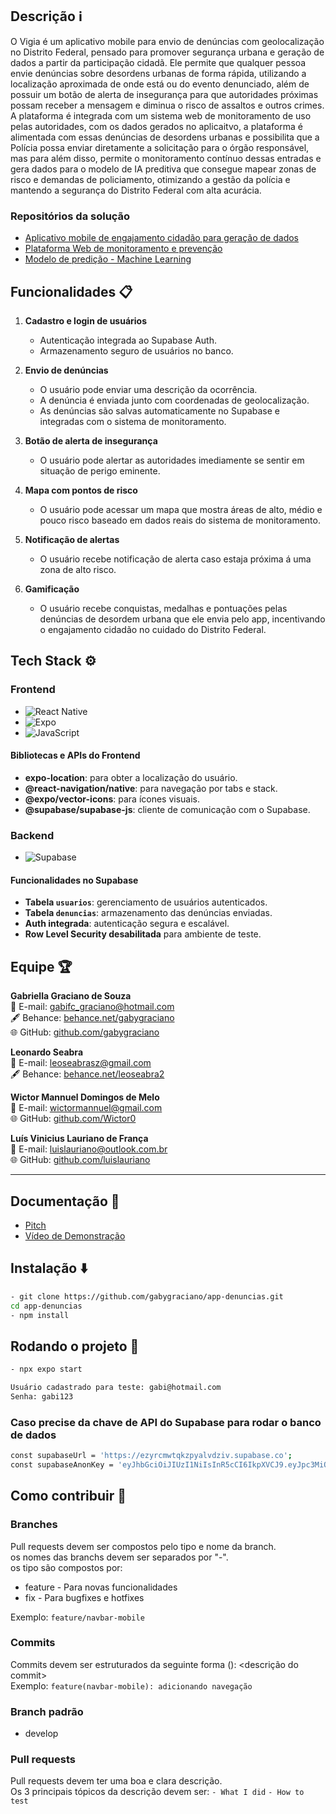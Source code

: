 ## Descrição ℹ️
O Vigia é um aplicativo mobile para envio de denúncias com geolocalização no Distrito Federal, pensado para promover segurança urbana e geração de dados a partir da participação cidadã. Ele permite que qualquer pessoa envie denúncias sobre desordens urbanas de forma rápida, utilizando a localização aproximada de onde está ou do evento denunciado, além de possuir um botão de alerta de insegurança para que autoridades próximas possam receber a mensagem e diminua o risco de assaltos e outros crimes. A plataforma é integrada com um sistema web de monitoramento de uso pelas autoridades, com os dados gerados no aplicaitvo, a plataforma é alimentada com essas denúncias de desordens urbanas e possibilita que a Polícia possa enviar diretamente a solicitação para o órgão responsável, mas para além disso, permite o monitoramento contínuo dessas entradas e gera dados para o modelo de IA preditiva que consegue mapear zonas de risco e demandas de policiamento, otimizando a gestão da polícia e mantendo a segurança do Distrito Federal com alta acurácia. 

### Repositórios da solução
- [Aplicativo mobile de engajamento cidadão para geração de dados](https://github.com/gabygraciano/app-denuncias)
- [Plataforma Web de monitoramento e prevenção](https://github.com/Wictor0/vigia-web)
- [Modelo de predição - Machine Learning](https://github.com/luislauriano/cidade-segura)


## Funcionalidades 📋
1. **Cadastro e login de usuários**
   - Autenticação integrada ao Supabase Auth.
   - Armazenamento seguro de usuários no banco.

2. **Envio de denúncias**
   - O usuário pode enviar uma descrição da ocorrência.
   - A denúncia é enviada junto com coordenadas de geolocalização.
   - As denúncias são salvas automaticamente no Supabase e integradas com o sistema de monitoramento.
  
3. **Botão de alerta de insegurança**
   - O usuário pode alertar as autoridades imediamente se sentir em situação de perigo eminente.

4. **Mapa com pontos de risco**
   - O usuário pode acessar um mapa que mostra áreas de alto, médio e pouco risco baseado em dados reais do sistema de monitoramento.

5. **Notificação de alertas**
   - O usuário recebe notificação de alerta caso estaja próxima á uma zona de alto risco.
     
6. **Gamificação**
   - O usuário recebe conquistas, medalhas e pontuações pelas denúncias de desordem urbana que ele envia pelo app, incentivando o engajamento cidadão no cuidado do Distrito Federal.

## Tech Stack ⚙️

### Frontend
- ![React Native](https://img.shields.io/badge/React%20Native-20232A?style=for-the-badge&logo=react&logoColor=61DAFB)
- ![Expo](https://img.shields.io/badge/Expo-1C1E24?style=for-the-badge&logo=expo&logoColor=white)
- ![JavaScript](https://img.shields.io/badge/JavaScript-323330?style=for-the-badge&logo=javascript&logoColor=F7DF1E)

#### Bibliotecas e APIs do Frontend
- **expo-location**: para obter a localização do usuário.  
- **@react-navigation/native**: para navegação por tabs e stack.  
- **@expo/vector-icons**: para ícones visuais.  
- **@supabase/supabase-js**: cliente de comunicação com o Supabase.

### Backend
- ![Supabase](https://img.shields.io/badge/Supabase-3ECF8E?style=for-the-badge&logo=supabase&logoColor=white)

#### Funcionalidades no Supabase
- **Tabela `usuarios`**: gerenciamento de usuários autenticados.
- **Tabela `denuncias`**: armazenamento das denúncias enviadas.
- **Auth integrada**: autenticação segura e escalável.
- **Row Level Security desabilitada** para ambiente de teste.

## Equipe 🏆

**Gabriella Graciano de Souza**  
📧 E-mail: [gabifc_graciano@hotmail.com](mailto:gabifc_graciano@hotmail.com)  
🖋️ Behance: [behance.net/gabygraciano](https://www.behance.net/gabygraciano)  
🌐 GitHub: [github.com/gabygraciano](https://github.com/gabygraciano)

**Leonardo Seabra**  
📧 E-mail: [leoseabrasz@gmail.com](mailto:leoseabrasz@gmail.com)  
🖋️ Behance: [behance.net/leoseabra2](https://www.behance.net/leoseabra2)  

**Wictor Mannuel Domingos de Melo**  
📧 E-mail: [wictormannuel@gmail.com](mailto:wictormannuel@gmail.com)  
🌐 GitHub: [github.com/Wictor0](https://github.com/Wictor0)

**Luís Vinicius Lauriano de França**  
📧 E-mail: [luislauriano@outlook.com.br](mailto:luislauriano@outlook.com.br)  
🌐 GitHub: [github.com/luislauriano](https://github.com/luislauriano)

---

## Documentação 📄
- [Pitch](https://docs.google.com/presentation/d/11cKMmKdL0x_1oxNgFkoqDOUsL4tjD13W0P-9OquYtbs/edit?usp=sharing)
- [Vídeo de Demonstração](https://www.youtube.com/watch?v=vivpIc3Jj4s)


## Instalação ⬇️

```bash
- git clone https://github.com/gabygraciano/app-denuncias.git
cd app-denuncias
- npm install
```

## Rodando o projeto 🏃
```bash
- npx expo start
```

```bash
Usuário cadastrado para teste: gabi@hotmail.com
Senha: gabi123
```

### Caso precise da chave de API do Supabase para rodar o banco de dados

```bash
const supabaseUrl = 'https://ezyrcmwtqkzpyalvdziv.supabase.co';
const supabaseAnonKey = 'eyJhbGciOiJIUzI1NiIsInR5cCI6IkpXVCJ9.eyJpc3MiOiJzdXBhYmFzZSIsInJlZiI6ImV6eXJjbXd0cWt6cHlhbHZkeml2Iiwicm9sZSI6ImFub24iLCJpYXQiOjE3NTA0Njk5NjgsImV4cCI6MjA2NjA0NTk2OH0.xo8sFUn-KmLBNg8cXf9TSzoHLpxoWPVScd_D5FNnUpE';
```

## Como contribuir 🤝
### Branches
Pull requests devem ser compostos pelo tipo e nome da branch.\
os nomes das branchs devem ser separados por "-".\
os tipo são compostos por:
- feature - Para novas funcionalidades
- fix - Para bugfixes e hotfixes

Exemplo: 
`feature/navbar-mobile`

### Commits
Commits devem ser estruturados da seguinte forma <tipo>(<nome-da-branch>): <descrição do commit>\
Exemplo: 
`feature(navbar-mobile): adicionando navegação`

### Branch padrão
- develop

### Pull requests
Pull requests devem ter uma boa e clara descrição.\
Os 3 principais tópicos da descrição devem ser:
`- What I did`
`- How to test`
